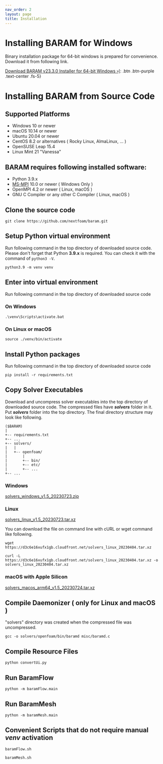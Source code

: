 ```yaml
---
nav_order: 2
layout: page
title: Installation
---
```


# Installing BARAM for Windows
Binary installation package for 64-bit windows is prepared for convenience.  
Download it from following link.

[Download BARAM v23.3.0 Installer for 64-bit Windows ›](https://d3c6e16xufx1gb.cloudfront.net/BARAM-23.3.0-setup.exe){: .btn .btn-purple .text-center .fs-5}

# Installing BARAM from Source Code

## Supported Platforms
* Windows 10 or newer
* macOS 10.14 or newer
* Ubuntu 20.04 or newer
* CentOS 8.2 or alternatives ( Rocky Linux, AlmaLinux, ... )
* OpenSUSE Leap 15.4
* Linux Mint 21 "Vanessa"

## BARAM requires following installed software:

* Python 3.9.x
* [MS-MPI](https://docs.microsoft.com/en-us/message-passing-interface/microsoft-mpi) 10.0 or newer ( Windows Only )
* OpenMPI 4.2 or newer ( Linux, macOS )
* GNU C Compiler or any other C Compiler ( Linux, macOS )

## Clone the source code
```commandline
git clone https://github.com/nextfoam/baram.git
```

## Setup Python virtual environment

Run following command in the top directory of downloaded source code.
Please don't forget that Python **3.9.x** is required.
You can check it with the command of `python3 -V`.

```commandline
python3.9 -m venv venv
```

## Enter into virtual environment
Run following command in the top directory of downloaded source code

### On Windows
```commandline
.\venv\Scripts\activate.bat
```

### On Linux or macOS
```commandline
source ./venv/bin/activate
```

## Install Python packages
Run following command in the top directory of downloaded source code
```commandline
pip install -r requirements.txt
```

## Copy Solver Executables
Download and uncompress solver executables into the top directory of downloaded source code.
The compressed files have _**solvers**_ folder in it.
Put _**solvers**_ folder into the top directory.
The final directory structure may look like following.
```
($BARAM)
|
+-- requirements.txt
+-- ...
+-- solvers/
|   |
|   +-- openfoam/
|       |
|       +-- bin/
|       +-- etc/
|       +-- ...
+-- ...
```

### Windows
[solvers_windows_v1.5_20230723.zip](https://d3c6e16xufx1gb.cloudfront.net/solvers_windows_v1.5_20230723.zip)


### Linux
[solvers_linux_v1.5_20230723.tar.xz](https://d3c6e16xufx1gb.cloudfront.net/solvers_linux_v1.5_20230723.tar.xz)

You can download the file on command line with cURL or wget command like following.

```commandline
wget https://d3c6e16xufx1gb.cloudfront.net/solvers_linux_20230404.tar.xz
```

```commandline
curl -L https://d3c6e16xufx1gb.cloudfront.net/solvers_linux_20230404.tar.xz -o solvers_linux_20230404.tar.xz
```

### macOS with Apple Silicon
[solvers_macos_arm64_v1.5_20230724.tar.xz](https://d3c6e16xufx1gb.cloudfront.net/solvers_macos_arm64_v1.5_20230724.tar.xz)


## Compile Daemonizer ( only for Linux and macOS )
"solvers" directory was created when the compressed file was uncompressed.
```commandline
gcc -o solvers/openfoam/bin/baramd misc/baramd.c
```

## Compile Resource Files
```commandline
python convertUi.py
```

## Run BaramFlow
```commandline
python -m baramFlow.main
```

## Run BaramMesh
```commandline
python -m baramMesh.main
```

## Convenient Scripts that do not require manual *venv* activation

```commandline
baramFlow.sh
```
```commandline
baramMesh.sh
```
